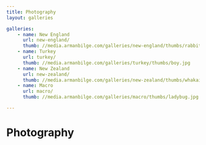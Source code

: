 ```yaml
---
title: Photography
layout: galleries

galleries:
    - name: New England
      url: new-england/
      thumb: //media.armanbilge.com/galleries/new-england/thumbs/rabbit.jpg
    - name: Turkey
      url: turkey/
      thumb: //media.armanbilge.com/galleries/turkey/thumbs/boy.jpg
    - name: New Zealand
      url: new-zealand/
      thumb: //media.armanbilge.com/galleries/new-zealand/thumbs/whakairo-cover.jpg
    - name: Macro
      url: macro/
      thumb: //media.armanbilge.com/galleries/macro/thumbs/ladybug.jpg

---
```


# Photography
